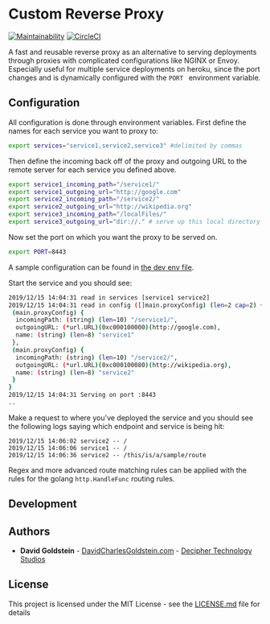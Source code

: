 # Custom Reverse Proxy

[![Maintainability](https://api.codeclimate.com/v1/badges/42bc3f3fe7a80c76f040/maintainability)](https://codeclimate.com/github/dgoldstein1/reverse-proxy/maintainability) [![CircleCI](https://circleci.com/gh/dgoldstein1/reverse-proxy.svg?style=svg)](https://circleci.com/gh/dgoldstein1/reverse-proxy)

A fast and reusable reverse proxy as an alternative to serving deployments through proxies with complicated configurations like NGINX or Envoy. Especially useful for multiple service deployments on heroku, since the port changes and is dynamically configured with the `PORT ` environment variable.

## Configuration

All configuration is done through environment variables. First define the names for each service you want to proxy to:

```bash
export services="service1,service2,service3" #delimited by commas
```

Then define the incoming back off of the proxy and outgoing URL to the remote server for each service you defined above.

```bash
export service1_incoming_path="/service1/"
export service1_outgoing_url="http://google.com"
export service2_incoming_path="/service2/"
export service2_outgoing_url="http://wikipedia.org"
export service3_incoming_path="/localFiles/"
export service3_outgoing_url="dir://." # serve up this local directory
```

Now set the port on which you want the proxy to be served on.

```bash
export PORT=8443
```

A sample configuration can be found in [the dev env file](./devEnv.sh).

Start the service and you should see:

```bash
2019/12/15 14:04:31 read in services [service1 service2]
2019/12/15 14:04:31 read in config ([]main.proxyConfig) (len=2 cap=2) {
 (main.proxyConfig) {
  incomingPath: (string) (len=10) "/service1/",
  outgoingURL: (*url.URL)(0xc000100000)(http://google.com),
  name: (string) (len=8) "service1"
 },
 (main.proxyConfig) {
  incomingPath: (string) (len=10) "/service2/",
  outgoingURL: (*url.URL)(0xc000100080)(http://wikipedia.org),
  name: (string) (len=8) "service2"
 }
}
2019/12/15 14:04:31 Serving on port :8443
..
```

Make a request to where you've deployed the service and you should see the following logs saying which endpoint and service is being hit:

```
2019/12/15 14:06:02 service2 -- /
2019/12/15 14:06:06 service1 -- /
2019/12/15 14:06:36 service2 -- /this/is/a/sample/route
```

Regex and more advanced route matching rules can be applied with the rules for the golang `http.HandleFunc` routing rules.

## Development




## Authors

* **David Goldstein** - [DavidCharlesGoldstein.com](http://www.davidcharlesgoldstein.com/?custom-reverse-proxy) - [Decipher Technology Studios](http://deciphernow.com/)

## License

This project is licensed under the MIT License - see the [LICENSE.md](LICENSE.md) file for details
